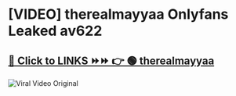 
 # [VIDEO] therealmayyaa Onlyfans Leaked av622

## <h2><a href="https://clipsfans.com/therealmayyaa&ref=git">🔗 Click to LINKS ⏩⏩ 👉 🟢 therealmayyaa </a></h2>

<a href="https://clipsfans.com/therealmayyaa&ref=git" rel="nofollow" data-target="animated-image.originalLink"><img src="https://i.ibb.co.com/xMMVF88/686577567.gif" alt="Viral Video Original" style="max-width: 100%; display: inline-block;" data-target="animated-image.originalImage"></a>

